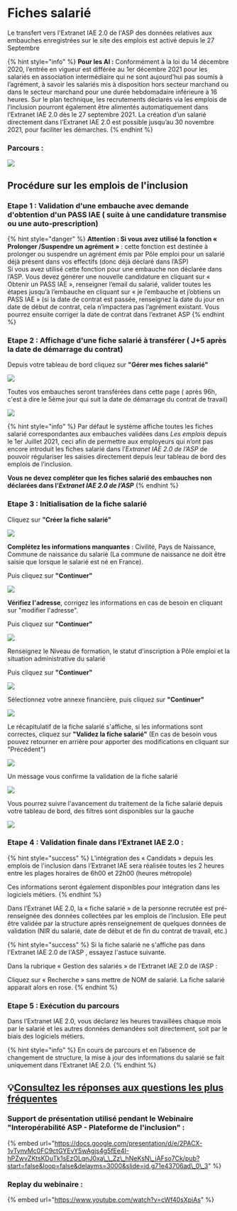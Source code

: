 # Fiches salarié

Le transfert vers l'Extranet IAE 2.0  de l'ASP  des données relatives aux embauches enregistrées sur le site des emplois est activé depuis le 27 Septembre

{% hint style="info" %}
**Pour les AI :** Conformément à la loi du 14 décembre 2020, l’entrée en vigueur est différée au 1er décembre 2021 pour les salariés en association intermédiaire qui ne sont aujourd’hui pas soumis à l’agrément, à savoir les salariés mis à disposition hors secteur marchand ou dans le secteur marchand pour une durée hebdomadaire inférieure à 16 heures. Sur le plan technique, les recrutements déclarés via les emplois de l’inclusion pourront également être alimentés automatiquement dans l’Extranet IAE 2.0 dès le 27 septembre 2021. La création d’un salarié directement dans l’Extranet IAE 2.0 est possible jusqu’au 30 novembre 2021, pour faciliter les démarches.
{% endhint %}

### Parcours :

![](../.gitbook/assets/image%20%28154%29.png)

## Procédure sur les emplois de l'inclusion

### Etape 1 : Validation d'une embauche avec demande d'obtention d'un PASS IAE \( suite à une candidature transmise ou une auto-prescription\)

{% hint style="danger" %}
**Attention : Si vous avez utilisé la fonction « Prolonger /Suspendre un agrément »** : cette fonction est destinée à prolonger ou suspendre un agrément émis par Pôle emploi pour un salarié déjà présent dans vos effectifs \(donc déjà déclaré dans l’ASP\)  
Si vous avez utilisé cette fonction pour une embauche non déclarée dans l’ASP. Vous devez générer une nouvelle candidature en cliquant sur « Obtenir un PASS IAE », renseigner l’email du salarié, valider toutes les étapes jusqu’à l’embauche en cliquant sur « je l’embauche et j’obtiens un PASS IAE » \(si la date de contrat est passée, renseignez la date du jour en date de début de contrat, cela n’impactera pas l’agrément existant. Vous pourrez ensuite corriger la date de contrat dans l’extranet ASP
{% endhint %}

### Etape 2 : Affichage d'une fiche salarié à transférer \( J+5 après la date de démarrage du contrat\)

Depuis votre tableau de bord cliquez sur  **"Gérer mes fiches salarié"**  

![](../.gitbook/assets/image%20%28144%29.png)

Toutes vos embauches seront transférées dans cette page \( après 96h, c'est à dire le 5ème jour qui suit la date de démarrage du contrat de travail\)

![](../.gitbook/assets/image%20%28152%29.png)

{% hint style="info" %}
Par défaut le système affiche toutes les fiches salarié correspondantes aux embauches validées dans _Les emplois_ depuis le 1er Juillet 2021, ceci afin de permettre aux employeurs qui n’ont pas encore introduit les fiches salarié dans l’_Extranet IAE 2.0 de l’ASP_ de pouvoir régulariser les saisies directement depuis leur tableau de bord des emplois de l’inclusion.

**Vous ne devez compléter que les fiches salarié des embauches non déclarées dans l’**_**Extranet IAE 2.0 de l’ASP**_
{% endhint %}

### Etape 3 : Initialisation de la fiche salarié 

Cliquez sur **"Créer la fiche salarié"**

![](../.gitbook/assets/image%20%28146%29.png)

**Complétez les informations manquantes**  : Civilité, Pays de Naissance, Commune de naissance du salarié  \(La commune de naissance ne doit être saisie que lorsque le salarié est né en France\). 

Puis cliquez sur **"Continuer"**

![](../.gitbook/assets/image%20%28149%29.png)

**Vérifiez l'adresse**, corrigez les informations en cas de besoin en cliquant sur "modifier l'adresse". 

Puis cliquez sur **"Continuer"**

![](../.gitbook/assets/image%20%28151%29.png)

Renseignez le Niveau de formation, le statut d'inscription à Pôle emploi et la situation administrative du salarié

Puis cliquez sur **"Continuer"**

![](../.gitbook/assets/image%20%28156%29.png)

Sélectionnez votre annexe financière, puis cliquez sur **"Continuer"**

![](../.gitbook/assets/image%20%28153%29.png)

Le récapitulatif de la fiche salarié s'affiche, si les informations sont correctes, cliquez sur **"Validez la fiche salarié"** \(En cas de besoin vous pouvez retourner en arrière pour apporter des modifications en cliquant sur "Précédent"\)

![](../.gitbook/assets/image%20%28150%29.png)

Un message vous confirme la validation de la fiche salarié

![](../.gitbook/assets/image%20%28155%29.png)

Vous pourrez suivre l'avancement du traitement de la fiche salarié depuis votre tableau de bord, des filtres sont disponibles sur la gauche

![](../.gitbook/assets/image%20%28147%29.png)

### Etape 4 : Validation finale dans l’Extranet IAE 2.0 :

{% hint style="success" %}
L’intégration des « Candidats » depuis les emplois de l'inclusion dans l’Extranet IAE sera réalisée toutes les 2 heures entre les plages horaires de 6h00 et 22h00 \(heures métropole\)

Ces informations seront également disponibles pour intégration dans les logiciels métiers.
{% endhint %}

Dans l’Extranet IAE 2.0, la « fiche salarié » de la personne recrutée est pré- renseignée des données collectées par les emplois de l’inclusion. Elle peut être validée par la structure après renseignement de quelques données de validation \(NIR du salarié, date de début et de fin du contrat de travail, etc.\)

{% hint style="success" %}
Si la fiche salarié ne s'affiche pas dans l'Extranet IAE 2.0  de l'ASP , essayez l'astuce suivante.

Dans la rubrique « Gestion des salariés » de l’Extranet IAE 2.0 de l’ASP : 

Cliquez sur « Recherche » sans mettre de NOM de salarié. La fiche salarié apparait alors en rose.
{% endhint %}

### Etape 5 : Exécution du parcours

Dans l’Extranet IAE 2.0, vous déclarez les heures travaillées chaque mois par le salarié et les autres données demandées soit directement, soit par le biais des logiciels métiers.

{% hint style="info" %}
En cours de parcours et en l’absence de changement de structure, la mise à jour des informations du salarié se fait uniquement dans l’Extranet IAE 2.0.
{% endhint %}

## 💡[Consultez les réponses aux questions les plus fréquentes](https://communaute.inclusion.beta.gouv.fr/t/fiches-salarie-informations-utiles/7024?u=zohra_h)

### 

### Support de présentation utilisé pendant le Webinaire "Interopérabilité ASP - Plateforme de l'inclusion" : 

{% embed url="https://docs.google.com/presentation/d/e/2PACX-1vTynvMc0FC9ctGYEvY5wAgjs4g5fEe4I-hPZwvZKtsKDuTk1sEzOLqnJ0xa\_\_Zz\_hNeKsN\_jAFso7Ck/pub?start=false&loop=false&delayms=3000&slide=id.g71e43706ad\_0\_3" %}

### Replay du webinaire  :

{% embed url="https://www.youtube.com/watch?v=cWf40sXpiAs" %}









